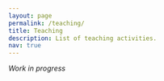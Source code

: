 ```yaml
---
layout: page
permalink: /teaching/
title: Teaching
description: List of teaching activities.
nav: true
---
```


<!--
For now, this page is assumed to be a static description of your courses. You can convert it to a collection similar to `_projects/` so that you can have a dedicated page for each course.

Organize your courses by years, topics, or universities, however you like!
-->

*Work in progress*
